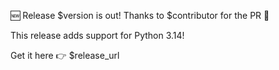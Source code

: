 🆕 Release $version is out! Thanks to $contributor for the PR 👏

This release adds support for Python 3.14!

Get it here 👉 $release_url
